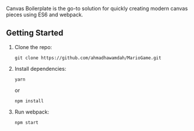 Canvas Boilerplate is the go-to solution for quickly creating modern canvas pieces using ES6 and webpack.

## Getting Started

1.  Clone the repo:

        git clone https://github.com/ahmadhawamdah/MarioGame.git

2.  Install dependencies:

        yarn

    or

        npm install

3.  Run webpack:

        npm start
